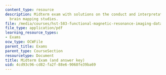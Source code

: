 ```yaml
---
content_type: resource
description: Midterm exam with solutions on the conduct and interpretation of human
  brain mapping studies.
file: /media/courses/hst-583-functional-magnetic-resonance-imaging-data-acquisition-and-analysis-fall-2008/4cd93c96cd82fa2f88e69068fe39ba69_midterm_soln.pdf
file_type: application/pdf
learning_resource_types:
- Exams
ocw_type: OCWFile
parent_title: Exams
parent_type: CourseSection
resourcetype: Document
title: Midterm Exam (and answer key)
uid: 4cd93c96-cd82-fa2f-88e6-9068fe39ba69
---
```

